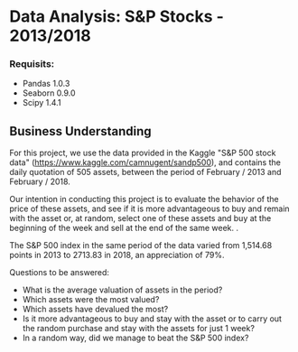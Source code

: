 # Data Analysis: S&P Stocks - 2013/2018

### Requisits:

- Pandas 1.0.3
- Seaborn 0.9.0
- Scipy 1.4.1

## Business Understanding
For this project, we use the data provided in the Kaggle "S&P 500 stock data" (https://www.kaggle.com/camnugent/sandp500), and contains the daily quotation of 505 assets, between the period of February / 2013 and February / 2018.

Our intention in conducting this project is to evaluate the behavior of the price of these assets, and see if it is more advantageous to buy and remain with the asset or, at random, select one of these assets and buy at the beginning of the week and sell at the end of the same week. .

The S&P 500 index in the same period of the data varied from 1,514.68 points in 2013 to 2713.83 in 2018, an appreciation of 79%.

Questions to be answered:

- What is the average valuation of assets in the period?
- Which assets were the most valued?
- Which assets have devalued the most?
- Is it more advantageous to buy and stay with the asset or to carry out the random purchase and stay with the assets for just 1 week?
- In a random way, did we manage to beat the S&P 500 index?
